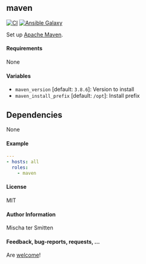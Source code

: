 ## maven

[![CI](https://github.com/Oefenweb/ansible-maven/workflows/CI/badge.svg)](https://github.com/Oefenweb/ansible-maven/actions?query=workflow%3ACI)
[![Ansible Galaxy](http://img.shields.io/badge/ansible--galaxy-maven-blue.svg)](https://galaxy.ansible.com/Oefenweb/maven)

Set up [Apache Maven](https://maven.apache.org/).

#### Requirements

None

#### Variables

* `maven_version` [default: `3.8.6`]: Version to install
* `maven_install_prefix` [default: `/opt`]: Install prefix

## Dependencies

None

#### Example

```yaml
---
- hosts: all
  roles:
    - maven
```

#### License

MIT

#### Author Information

Mischa ter Smitten

#### Feedback, bug-reports, requests, ...

Are [welcome](https://github.com/Oefenweb/ansible-maven/issues)!
